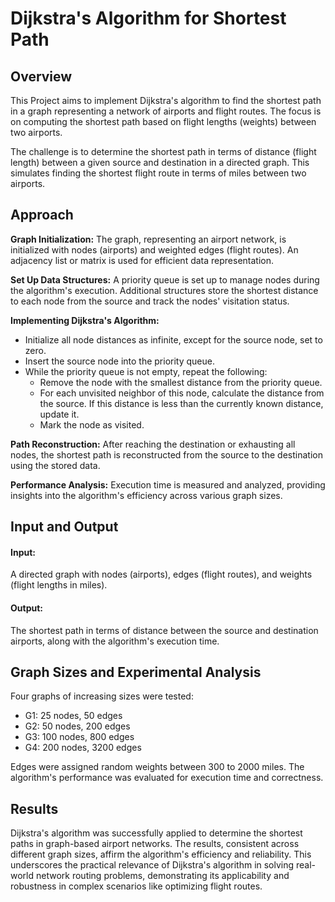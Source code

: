 # Dijkstra's Algorithm for Shortest Path

## Overview

This Project aims to implement Dijkstra's algorithm to find the shortest path in a graph representing a network of airports and flight routes. The focus is on computing the shortest path based on flight lengths (weights) between two airports.

The challenge is to determine the shortest path in terms of distance (flight length) between a given source and destination in a directed graph. This simulates finding the shortest flight route in terms of miles between two airports.

## Approach

**Graph Initialization:** The graph, representing an airport network, is initialized with nodes (airports) and weighted edges (flight routes). An adjacency list or matrix is used for efficient data representation.

**Set Up Data Structures:** A priority queue is set up to manage nodes during the algorithm's execution. Additional structures store the shortest distance to each node from the source and track the nodes' visitation status.

**Implementing Dijkstra's Algorithm:**

* Initialize all node distances as infinite, except for the source node, set to zero.
* Insert the source node into the priority queue.
* While the priority queue is not empty, repeat the following:
     * Remove the node with the smallest distance from the priority queue.
     * For each unvisited neighbor of this node, calculate the distance from the source. If 
       this distance is less than the currently known distance, update it.
     * Mark the node as visited.

**Path Reconstruction:** After reaching the destination or exhausting all nodes, the shortest path is reconstructed from the source to the destination using the stored data.

**Performance Analysis:** Execution time is measured and analyzed, providing insights into the algorithm's efficiency across various graph sizes.

## Input and Output

#### Input: 

A directed graph with nodes (airports), edges (flight routes), and weights (flight lengths in miles).

#### Output: 

The shortest path in terms of distance between the source and destination airports, along with the algorithm's execution time.

## Graph Sizes and Experimental Analysis

Four graphs of increasing sizes were tested:

- G1: 25 nodes, 50 edges
- G2: 50 nodes, 200 edges
- G3: 100 nodes, 800 edges
- G4: 200 nodes, 3200 edges
  
Edges were assigned random weights between 300 to 2000 miles. The algorithm's performance was evaluated for execution time and correctness.

## Results

Dijkstra's algorithm was successfully applied to determine the shortest paths in graph-based airport networks. The results, consistent across different graph sizes, affirm the algorithm's efficiency and reliability. This underscores the practical relevance of Dijkstra's algorithm in solving real-world network routing problems, demonstrating its applicability and robustness in complex scenarios like optimizing flight routes.
